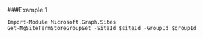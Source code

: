 ###Example 1
```
Import-Module Microsoft.Graph.Sites
Get-MgSiteTermStoreGroupSet -SiteId $siteId -GroupId $groupId
```
